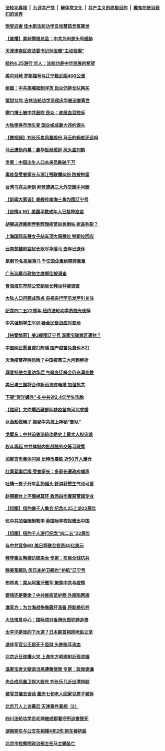 ####  [法轮功真相](../../../../basic/blob/master/README.md?t=04200431) &nbsp;|&nbsp; [九评共产党](../../../../9ping.md/blob/master/README.md?t=04200431) &nbsp;|&nbsp; [解体党文化](../../../../jtdwh.md/blob/master/README.md?t=04200431)  &nbsp;|&nbsp; [共产主义的终极目的](../../../../gczydzjmd.md/blob/master/README.md?t=04200431) &nbsp;|&nbsp; [魔鬼在统治我们的世界](../../../../mgztzwmdsj.md/blob/master/README.md?t=04200431) 

#### [饱受迫害 佳木斯法轮功学员张慧茹含冤离世](../pages/nsc413/n12888252.md?t=04200431) 

#### [【直播】美前情报总监：中共为何是头号威胁](../pages/nsc413/n12890465.md?t=04200431) 

#### [天津津南区政法委书记孙宝顺“主动投案”](../pages/nsc413/n12891018.md?t=04200431) 

#### [纽约4.25游行 华人：法轮功是中华民族的希望](../pages/nsc413/n12890904.md?t=04200431) 

#### [美中对峙 罗斯福号与辽宁舰近距400公里](../pages/nsc413/n12890869.md?t=04200431) 

#### [组图：中共高喊抵制洋货 民众仍排长队购买](../pages/nsc413/n12890328.md?t=04200431) 

#### [冤狱12年 吉林法轮功学员侯庆华被迫害离世](../pages/nsc413/n12888151.md?t=04200431) 

#### [寒门博士被中共鼓吹 民众：底层血泪控诉](../pages/nsc413/n12890446.md?t=04200431) 

#### [大陆债券市场生变 国企或成最大违约源头](../pages/nsc413/n12889617.md?t=04200431) 

#### [【微视频】刘长乐卖凤凰股份 马云的蚂蚁还远吗](../pages/nsc413/n12890381.md?t=04200431) 

#### [马云遭劫内幕：豪华饭局惹妒 风头盖刘鹤](../pages/nsc413/n12890581.md?t=04200431) 

#### [专家：中国出生人口未来恐跌破千万](../pages/nsc413/n12890316.md?t=04200431) 

#### [毒疫苗受害家长与浙江残联爆纠纷 险被拘留](../pages/nsc413/n12889994.md?t=04200431) 

#### [台湾乌克兰伊朗 拜登遭遇三大外交棘手问题](../pages/nsc413/n12890203.md?t=04200431) 

#### [【新闻大家谈】美舰传南海三角包围辽宁号](../pages/nsc413/n12890502.md?t=04200431) 

#### [【疫情4.19】美国半数成年人已接种疫苗](../pages/nsc413/n12889914.md?t=04200431) 

#### [胡锡进透露能弄到辉瑞疫苗后急删帖 欲盖弥彰？](../pages/nsc413/n12890045.md?t=04200431) 

#### [上海国际车展女子站车顶大闹展位 特斯拉回应](../pages/nsc413/n12890170.md?t=04200431) 

#### [云南楚雄前监狱长耿军华落马 去年已退休](../pages/nsc413/n12889955.md?t=04200431) 

#### [昆钢19名高层落马 千亿国企重组障碍重重](../pages/nsc413/n12889422.md?t=04200431) 

#### [广东汕尾市政协主席郑佳被调查](../pages/nsc413/n12889706.md?t=04200431) 

#### [青海海东市前公安副局长韩世林被调查](../pages/nsc413/n12888986.md?t=04200431) 

#### [大陆人口问题成热点 央视央行罕见发声引关注](../pages/nsc413/n12888897.md?t=04200431) 

#### [纪念四二五22周年 纽约法轮功学员烛光夜悼](../pages/nsc413/n12889096.md?t=04200431) 

#### [中共强制学生军训 疑全民备战应对变局](../pages/nsc413/n12889514.md?t=04200431) 

#### [【拍案惊奇】美3舰围辽宁号 温家宝碰禁区遭封？](../pages/nsc413/n12889048.md?t=04200431) 

#### [中国网民愿自费打辉瑞 国产疫苗免费也不打](../pages/nsc413/n12889145.md?t=04200431) 


#### [灭活疫苗存两风险？中国疫苗三大问题解析](../pages/nsc413/n12872973.md?t=04200431) 

#### [拜登特使克里访华后 气候变迁峰会仍充满变数](../pages/nsc413/n12888903.md?t=04200431) 

#### [美日澳三国将合作新设海底电缆 加强抗共](../pages/nsc413/n12889178.md?t=04200431) 

#### [下架“崇洋媚外”书 中共对2.4亿学生洗脑](../pages/nsc413/n12888911.md?t=04200431) 

#### [【独家】文件爆西藏部队缺疫苗向河北求援](../pages/nsc413/n12888922.md?t=04200431) 

#### [以渔船做幌子 揭秘中共海上神秘“部队”](../pages/nsc413/n12888764.md?t=04200431) 

#### [戈壁东：中共迫害法轮功是史上最大人权灾难](../pages/nsc413/n12888833.md?t=04200431) 

#### [权斗再起 中共体制内批战狼外交等习政策](../pages/nsc413/n12888818.md?t=04200431) 

#### [加密货币集体闪崩 比特币暴跌 近50万人爆仓](../pages/nsc413/n12888724.md?t=04200431) 

#### [红黄蓝案后续 受害家长：多家长遭政府噤声](../pages/nsc413/n12888666.md?t=04200431) 

#### [吐槽一男子开车乱扔烟头 舒淇获赞生气也可爱](../pages/nsc413/n12888617.md?t=04200431) 

#### [赵丽颖台上不慎掉耳环 救场四步骤获赞超专业](../pages/nsc413/n12888429.md?t=04200431) 

#### [【组图】纽约逾千人集会 纪念4.25上访22周年](../pages/nsc413/n12888594.md?t=04200431) 

#### [忧中共加强限制教学 英国际学校拟撤出中国](../pages/nsc413/n12888400.md?t=04200431) 

#### [【组图】纽约千人游行纪念“四二五”22周年](../pages/nsc413/n12888536.md?t=04200431) 

#### [与中共竞争6G 美日将联合投资45亿美元](../pages/nsc413/n12888507.md?t=04200431) 

#### [拜登挚友陶德访团来台 专家：布局全球抗共](../pages/nsc413/n12888018.md?t=04200431) 

#### [除美军舰队 传日本护卫舰也“护航”辽宁号](../pages/nsc413/n12888296.md?t=04200431) 

#### [布林肯：美从阿富汗撤军 聚焦中共与疫情](../pages/nsc413/n12888272.md?t=04200431) 

#### [要钱还是要命？中共推疫苗护照 外商陷两难](../pages/nsc413/n12888288.md?t=04200431) 

#### [澳军方：为台海战争做最坏准备 将助美抗共](../pages/nsc413/n12888237.md?t=04200431) 

#### [大法信息中心：国际须对香港仇恨犯罪追责](../pages/nsc413/n12887411.md?t=04200431) 

#### [太平洋是谁的下水道？日本副首相回呛赵立坚](../pages/nsc413/n12888173.md?t=04200431) 

#### [退休军官公丕启死于监狱 头肿胀耳流血](../pages/nsc413/n12887874.md?t=04200431) 

#### [北京近日连爆火灾 上海东方明珠附近现浓烟](../pages/nsc413/n12887962.md?t=04200431) 

#### [温家宝发文疑讽当局遭微信禁 专家：政局诡谲](../pages/nsc413/n12888141.md?t=04200431) 

#### [央企成凤凰卫视大股东 刘长乐几近出清持股](../pages/nsc413/n12888070.md?t=04200431) 

#### [被官员骗去谈话 重庆七旬老人回家见房子被拆](../pages/nsc413/n12888142.md?t=04200431) 

#### [北京万人上访幕后 天津事件真相（2）](../pages/nsc413/n12886978.md?t=04200431) 

#### [四川法轮功学员毛坤被成都看守所迫害致死](../pages/nsc413/n12887453.md?t=04200431) 

#### [湖南轿车与公交车相撞4死2伤 轿车被挤扁](../pages/nsc413/n12887899.md?t=04200431) 

#### [北京市检察院政治部主任马立娜坠亡](../pages/nsc413/n12887709.md?t=04200431) 

